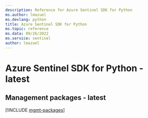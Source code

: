 ```yaml
---
description: Reference for Azure Sentinel SDK for Python
ms.author: lmazuel
ms.devlang: python
title: Azure Sentinel SDK for Python
ms.topic: reference
ms.data: 09/26/2022
ms.service: sentinel
author: lmazuel
---
```

# Azure Sentinel SDK for Python - latest

## Management packages - latest
[!INCLUDE [mgmt-packages](sentinel-mgmt-index.md)]